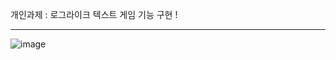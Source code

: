 개인과제 : 로그라이크 텍스트 게임 기능 구현 !

<hr>

![image](https://github.com/user-attachments/assets/f2356cb9-bff6-47d8-9ee0-3ae374375e74)
